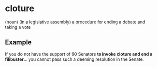 # cloture

(noun) (in a legislative assembly) a procedure for ending a debate and taking a vote

## Example

If you do not have the support of 60 Senators **to invoke cloture and end a filibuster**... you cannot pass such a deeming resolution in the Senate.
